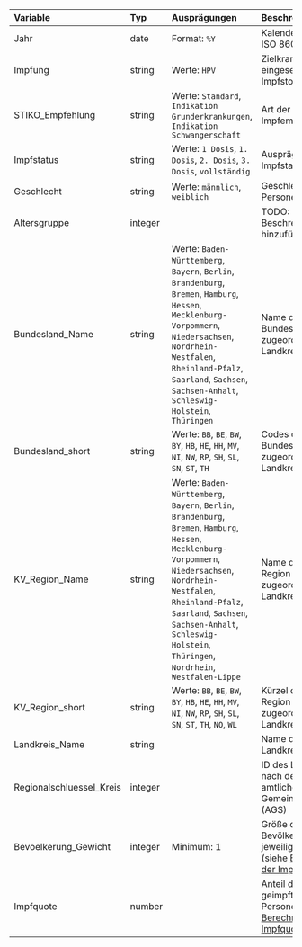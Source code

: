 | Variable                 | Typ     | Ausprägungen                                                                                                                                                                                                                                                                                  | Beschreibung                                                                                                |
|:-------------------------|:--------|:----------------------------------------------------------------------------------------------------------------------------------------------------------------------------------------------------------------------------------------------------------------------------------------------|:------------------------------------------------------------------------------------------------------------|
| Jahr                     | date    | Format: `%Y`                                                                                                                                                                                                                                                                                  | Kalenderjahr im ISO 8601 Format                                                                             |
| Impfung                  | string  | Werte: `HPV`                                                                                                                                                                                                                                                                                  | Zielkrankheiten der eingesetzten Impfstoffe                                                                 |
| STIKO_Empfehlung         | string  | Werte: `Standard`, `Indikation Grunderkrankungen`, `Indikation Schwangerschaft`                                                                                                                                                                                                               | Art der Impfempfehlung                                                                                      |
| Impfstatus               | string  | Werte: `1 Dosis`, `1. Dosis`, `2. Dosis`, `3. Dosis`, `vollständig`                                                                                                                                                                                                                           | Ausprägung des Impfstatus                                                                                   |
| Geschlecht               | string  | Werte: `männlich`, `weiblich`                                                                                                                                                                                                                                                                 | Geschlecht der Personengruppe                                                                               |
| Altersgruppe             | integer |                                                                                                                                                                                                                                                                                               | TODO: Beschreibung hinzufügen                                                                               |
| Bundesland_Name          | string  | Werte: `Baden-Württemberg`, `Bayern`, `Berlin`, `Brandenburg`, `Bremen`, `Hamburg`, `Hessen`, `Mecklenburg-Vorpommern`, `Niedersachsen`, `Nordrhein-Westfalen`, `Rheinland-Pfalz`, `Saarland`, `Sachsen`, `Sachsen-Anhalt`, `Schleswig-Holstein`, `Thüringen`                                 | Name des Bundeslandes des zugeordneten Landkreises                                                          |
| Bundesland_short         | string  | Werte: `BB`, `BE`, `BW`, `BY`, `HB`, `HE`, `HH`, `MV`, `NI`, `NW`, `RP`, `SH`, `SL`, `SN`, `ST`, `TH`                                                                                                                                                                                         | Codes des Bundeslandes des zugeordneten Landkreises                                                         |
| KV_Region_Name           | string  | Werte: `Baden-Württemberg`, `Bayern`, `Berlin`, `Brandenburg`, `Bremen`, `Hamburg`, `Hessen`, `Mecklenburg-Vorpommern`, `Niedersachsen`, `Nordrhein-Westfalen`, `Rheinland-Pfalz`, `Saarland`, `Sachsen`, `Sachsen-Anhalt`, `Schleswig-Holstein`, `Thüringen`, `Nordrhein`, `Westfalen-Lippe` | Name der KV-Region des zugeordneten Landkreises                                                             |
| KV_Region_short          | string  | Werte: `BB`, `BE`, `BW`, `BY`, `HB`, `HE`, `HH`, `MV`, `NI`, `NW`, `RP`, `SH`, `SL`, `SN`, `ST`, `TH`, `NO`, `WL`                                                                                                                                                                             | Kürzel der KV-Region des zugeordneten Landkreises                                                           |
| Landkreis_Name           | string  |                                                                                                                                                                                                                                                                                               | Name des Landkreises                                                                                        |
| Regionalschluessel_Kreis | integer |                                                                                                                                                                                                                                                                                               | ID des Landkreises nach dem amtlichen Gemeindeschlüssel (AGS)                                               |
| Bevoelkerung_Gewicht     | integer | Minimum: 1                                                                                                                                                                                                                                                                                    | Größe der Bevölkerung im jeweiligen Stratum (siehe [Berechnung der Impfquoten](#Berechnung-der-Impfquoten)) |
| Impfquote                | number  |                                                                                                                                                                                                                                                                                               | Anteil der geimpften Personen (siehe [Berechnung der Impfquoten](#Berechnung-der-Impfquoten))               |